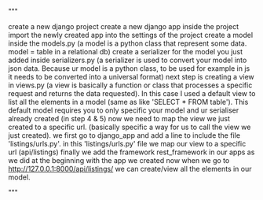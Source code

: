 
"""

create a new django project
create a new django app inside the project
import the newly created app into the settings of the project
create a model inside the models.py (a model is a python class that represent some data. model = table in a relational db)
create a serializer for the model you just added inside serializers.py (a serializer is used to convert your model into json data. Because ur model is a python class, to be used for example in js it needs to be converted into a universal format)
next step is creating a view in views.py (a view is basically a function or class that processes a specific request and returns the data requested). In this case I used a default view to list all the elements in a model (same as like 'SELECT * FROM table'). This default model requires you to only specific your model and ur serialiser already created (in step 4 & 5)
now we need to map the view we just created to a specific url. (basically specific a way for us to call the view we just created). we first go to django_app and add a line to include the file 'listings/urls.py'. in this 'listings/urls.py' file we map our view to a specific url (api/listings)
finally we add the framework rest_framework in our apps as we did at the beginning with the app we created
now when we go to http://127.0.0.1:8000/api/listings/ we can create/view all the elements in our model.

"""

